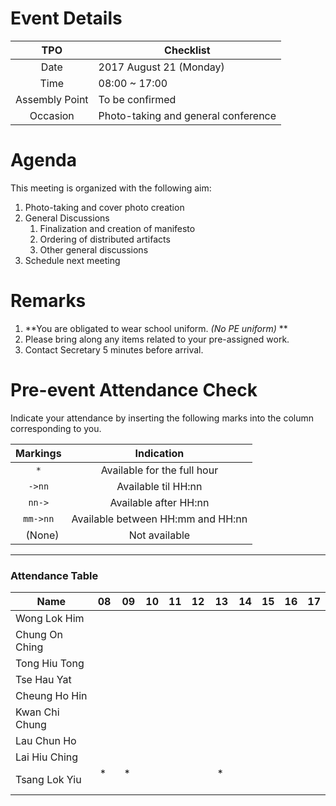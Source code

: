 # Event Details

|   TPO   |     Checklist     |
|:-------:|-------------------|
|Date     |2017 August 21 (Monday)|
|Time     |08:00 ~ 17:00      |
|Assembly Point|To be confirmed|
|Occasion |Photo-taking and general conference|

# Agenda

This meeting is organized with the following aim:
1. Photo-taking and cover photo creation
2. General Discussions
    1. Finalization and creation of manifesto
    2. Ordering of distributed artifacts
    3. Other general discussions
3. Schedule next meeting

# Remarks
1. **You are obligated to wear school uniform. _(No PE uniform)_ **
2. Please bring along any items related to your pre-assigned work.
3. Contact Secretary 5 minutes before arrival.

# Pre-event Attendance Check
Indicate your attendance by inserting the following marks into the column corresponding to you.

| Markings | Indication |
|:--------:|:----------:|
|`*`       |Available for the full hour|
|`->nn`    |Available til HH:nn|
|`nn->`    |Available after HH:nn|
|`mm->nn`  |Available between HH:mm and HH:nn|
|` ` (None)|Not available|
---
### Attendance Table
| Name           |  08  |  09  |  10  |  11  |  12  |  13  |  14  |  15  |  16  |  17  |
|----------------|:----:|:----:|:----:|:----:|:----:|:----:|:----:|:----:|:----:|:----:|
| Wong Lok Him   |      |      |      |      |      |      |      |      |      |      |
| Chung On Ching |      |      |      |      |      |      |      |      |      |      |
| Tong Hiu Tong  |      |      |      |      |      |      |      |      |      |      |
| Tse Hau Yat    |      |      |      |      |      |      |      |      |      |      |
| Cheung Ho Hin  |      |      |      |      |      |      |      |      |      |      |
| Kwan Chi Chung |      |      |      |      |      |      |      |      |      |      |
| Lau Chun Ho    |      |      |      |      |      |      |      |      |      |      |
| Lai Hiu Ching  |      |      |      |      |      |      |      |      |      |      |
| Tsang Lok Yiu  |*     |*     |      |      |      |*     |      |      |      |     |
